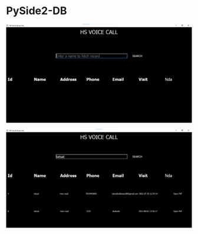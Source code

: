 # PySide2-DB

![Screenshot of Screen](https://github.com/hartik123/PySide2-DB/blob/master/Screen.png)

![Screenshot of Screen](https://github.com/hartik123/PySide2-DB/blob/master/Screen2.png)
